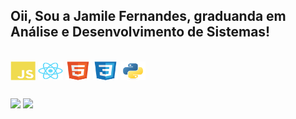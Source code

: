## Oii, Sou a Jamile Fernandes, graduanda em Análise e Desenvolvimento de Sistemas!

<div style="display: inline_block"><br>
  <img align="center" alt="Jamile -js" height="30" width="40" src="https://raw.githubusercontent.com/devicons/devicon/master/icons/javascript/javascript-plain.svg">
  <img align="center" alt="Jamile-React" height="30" width="40" src="https://raw.githubusercontent.com/devicons/devicon/master/icons/react/react-original.svg">
  <img align="center" alt="Jamile-HTML" height="30" width="40" src="https://raw.githubusercontent.com/devicons/devicon/master/icons/html5/html5-original.svg">
  <img align="center" alt="Jamile-CSS" height="30" width="40" src="https://raw.githubusercontent.com/devicons/devicon/master/icons/css3/css3-original.svg">
  <img align="center" alt="Jamile-Python" height="30" width="40" src="https://raw.githubusercontent.com/devicons/devicon/master/icons/python/python-original.svg">
</div>

##

<div> 
  <a href="https://www.linkedin.com/in/jamile-fernandes-938a182b2/" target="_blank"><img src="https://img.shields.io/badge/-LinkedIn-%230077B5?style=for-the-badge&logo=linkedin&logoColor=white" target="_blank"></a> 
  <a href=" https://wa.me/qr/NGKYOXOSIKK2G1" target="_blank"><img src="https://img.shields.io/badge/WhatsApp-25D366?style=for-the-badge&logo=whatsapp&logoColor=white"></a>
</div>
